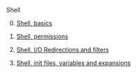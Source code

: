 Shell

0. [Shell, basics](https://github.com/hewsontrinh526/holbertonschool-shell/tree/master/basics)

1. [Shell, permissions](https://github.com/hewsontrinh526/holbertonschool-shell/tree/master/permissions)

2. [Shell, I/O Redirections and filters](https://github.com/hewsontrinh526/holbertonschool-shell/tree/master/io_redirections_and_filters)

3. [Shell, init files, variables and expansions](https://github.com/hewsontrinh526/holbertonschool-shell/tree/master/init_files_variables_and_expansions)

